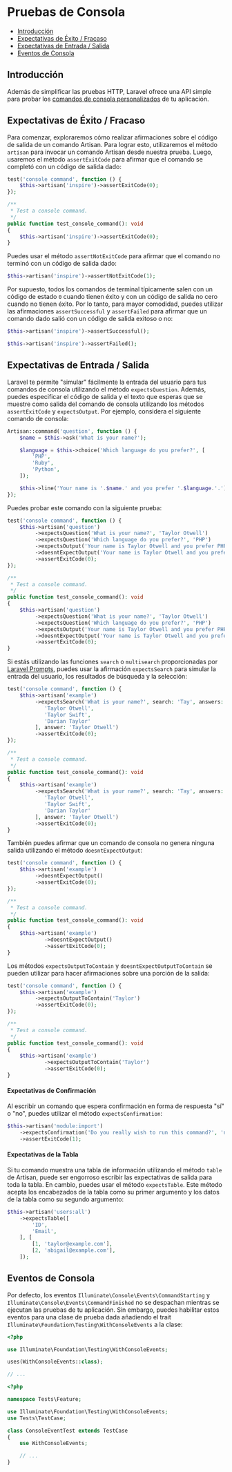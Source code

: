 # Pruebas de Consola

- [Introducción](#introduction)
- [Expectativas de Éxito / Fracaso](#success-failure-expectations)
- [Expectativas de Entrada / Salida](#input-output-expectations)
- [Eventos de Consola](#console-events)

<a name="introduction"></a>
## Introducción

Además de simplificar las pruebas HTTP, Laravel ofrece una API simple para probar los [comandos de consola personalizados](/docs/%7B%7Bversion%7D%7D/artisan) de tu aplicación.

<a name="success-failure-expectations"></a>
## Expectativas de Éxito / Fracaso

Para comenzar, exploraremos cómo realizar afirmaciones sobre el código de salida de un comando Artisan. Para lograr esto, utilizaremos el método `artisan` para invocar un comando Artisan desde nuestra prueba. Luego, usaremos el método `assertExitCode` para afirmar que el comando se completó con un código de salida dado:


```php
test('console command', function () {
    $this->artisan('inspire')->assertExitCode(0);
});

```


```php
/**
 * Test a console command.
 */
public function test_console_command(): void
{
    $this->artisan('inspire')->assertExitCode(0);
}

```
Puedes usar el método `assertNotExitCode` para afirmar que el comando no terminó con un código de salida dado:


```php
$this->artisan('inspire')->assertNotExitCode(1);
```
Por supuesto, todos los comandos de terminal típicamente salen con un código de estado `0` cuando tienen éxito y con un código de salida no cero cuando no tienen éxito. Por lo tanto, para mayor comodidad, puedes utilizar las afirmaciones `assertSuccessful` y `assertFailed` para afirmar que un comando dado salió con un código de salida exitoso o no:


```php
$this->artisan('inspire')->assertSuccessful();

$this->artisan('inspire')->assertFailed();
```

<a name="input-output-expectations"></a>
## Expectativas de Entrada / Salida

Laravel te permite "simular" fácilmente la entrada del usuario para tus comandos de consola utilizando el método `expectsQuestion`. Además, puedes especificar el código de salida y el texto que esperas que se muestre como salida del comando de consola utilizando los métodos `assertExitCode` y `expectsOutput`. Por ejemplo, considera el siguiente comando de consola:


```php
Artisan::command('question', function () {
    $name = $this->ask('What is your name?');

    $language = $this->choice('Which language do you prefer?', [
        'PHP',
        'Ruby',
        'Python',
    ]);

    $this->line('Your name is '.$name.' and you prefer '.$language.'.');
});
```
Puedes probar este comando con la siguiente prueba:


```php
test('console command', function () {
    $this->artisan('question')
         ->expectsQuestion('What is your name?', 'Taylor Otwell')
         ->expectsQuestion('Which language do you prefer?', 'PHP')
         ->expectsOutput('Your name is Taylor Otwell and you prefer PHP.')
         ->doesntExpectOutput('Your name is Taylor Otwell and you prefer Ruby.')
         ->assertExitCode(0);
});

```


```php
/**
 * Test a console command.
 */
public function test_console_command(): void
{
    $this->artisan('question')
         ->expectsQuestion('What is your name?', 'Taylor Otwell')
         ->expectsQuestion('Which language do you prefer?', 'PHP')
         ->expectsOutput('Your name is Taylor Otwell and you prefer PHP.')
         ->doesntExpectOutput('Your name is Taylor Otwell and you prefer Ruby.')
         ->assertExitCode(0);
}

```
Si estás utilizando las funciones `search` o `multisearch` proporcionadas por [Laravel Prompts](/docs/%7B%7Bversion%7D%7D/prompts), puedes usar la afirmación `expectsSearch` para simular la entrada del usuario, los resultados de búsqueda y la selección:


```php
test('console command', function () {
    $this->artisan('example')
         ->expectsSearch('What is your name?', search: 'Tay', answers: [
            'Taylor Otwell',
            'Taylor Swift',
            'Darian Taylor'
         ], answer: 'Taylor Otwell')
         ->assertExitCode(0);
});

```


```php
/**
 * Test a console command.
 */
public function test_console_command(): void
{
    $this->artisan('example')
         ->expectsSearch('What is your name?', search: 'Tay', answers: [
            'Taylor Otwell',
            'Taylor Swift',
            'Darian Taylor'
         ], answer: 'Taylor Otwell')
         ->assertExitCode(0);
}

```
También puedes afirmar que un comando de consola no genera ninguna salida utilizando el método `doesntExpectOutput`:


```php
test('console command', function () {
    $this->artisan('example')
         ->doesntExpectOutput()
         ->assertExitCode(0);
});

```


```php
/**
 * Test a console command.
 */
public function test_console_command(): void
{
    $this->artisan('example')
            ->doesntExpectOutput()
            ->assertExitCode(0);
}

```
Los métodos `expectsOutputToContain` y `doesntExpectOutputToContain` se pueden utilizar para hacer afirmaciones sobre una porción de la salida:


```php
test('console command', function () {
    $this->artisan('example')
         ->expectsOutputToContain('Taylor')
         ->assertExitCode(0);
});

```


```php
/**
 * Test a console command.
 */
public function test_console_command(): void
{
    $this->artisan('example')
            ->expectsOutputToContain('Taylor')
            ->assertExitCode(0);
}

```

<a name="confirmation-expectations"></a>
#### Expectativas de Confirmación

Al escribir un comando que espera confirmación en forma de respuesta "sí" o "no", puedes utilizar el método `expectsConfirmation`:


```php
$this->artisan('module:import')
    ->expectsConfirmation('Do you really wish to run this command?', 'no')
    ->assertExitCode(1);
```

<a name="table-expectations"></a>
#### Expectativas de la Tabla

Si tu comando muestra una tabla de información utilizando el método `table` de Artisan, puede ser engorroso escribir las expectativas de salida para toda la tabla. En cambio, puedes usar el método `expectsTable`. Este método acepta los encabezados de la tabla como su primer argumento y los datos de la tabla como su segundo argumento:


```php
$this->artisan('users:all')
    ->expectsTable([
        'ID',
        'Email',
    ], [
        [1, 'taylor@example.com'],
        [2, 'abigail@example.com'],
    ]);
```

<a name="console-events"></a>
## Eventos de Consola

Por defecto, los eventos `Illuminate\Console\Events\CommandStarting` y `Illuminate\Console\Events\CommandFinished` no se despachan mientras se ejecutan las pruebas de tu aplicación. Sin embargo, puedes habilitar estos eventos para una clase de prueba dada añadiendo el trait `Illuminate\Foundation\Testing\WithConsoleEvents` a la clase:


```php
<?php

use Illuminate\Foundation\Testing\WithConsoleEvents;

uses(WithConsoleEvents::class);

// ...

```


```php
<?php

namespace Tests\Feature;

use Illuminate\Foundation\Testing\WithConsoleEvents;
use Tests\TestCase;

class ConsoleEventTest extends TestCase
{
    use WithConsoleEvents;

    // ...
}

```